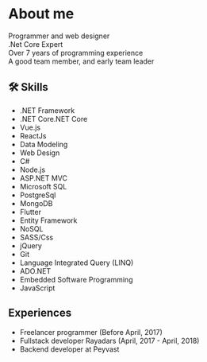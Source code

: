 
# About me

Programmer and web designer \
.Net Core Expert \
Over 7 years of programming experience \
A good team member, and early team leader



## 🛠 Skills
 - .NET Framework
 - .NET Core.NET Core
 - Vue.js
 - ReactJs
 - Data Modeling
 - Web Design
 - C#
 - Node.js
 - ASP.NET MVC
 - Microsoft SQL
 - PostgreSql
 - MongoDB
 - Flutter
 - Entity Framework
 - NoSQL
 - SASS/Css
 - jQuery
 - Git
 - Language Integrated Query (LINQ)
 - ADO.NET
 - Embedded Software Programming
 - JavaScript
## Experiences

- Freelancer programmer (Before April, 2017)
- Fullstack developer Rayadars (April, 2017 - April, 2018)
- Backend developer at Peyvast 

